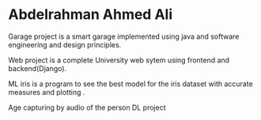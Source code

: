# Abdelrahman Ahmed Ali
Garage project is a smart garage implemented using java and software engineering and design principles.

Web project is a complete University web sytem using frontend and backend(Django).

ML iris is a program to see the best model for the iris dataset with accurate measures and plotting .

Age capturing by audio of the person DL project
